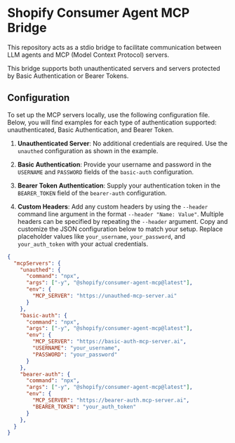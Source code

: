 # Shopify Consumer Agent MCP Bridge

This repository acts as a stdio bridge to facilitate communication between LLM agents and MCP (Model Context Protocol) servers.

This bridge supports both unauthenticated servers and servers protected by Basic Authentication or Bearer Tokens.

## Configuration

To set up the MCP servers locally, use the following configuration file. Below, you will find examples for each type of authentication supported: unauthenticated, Basic Authentication, and Bearer Token.

1. **Unauthenticated Server**: No additional credentials are required. Use the `unauthed` configuration as shown in the example.

2. **Basic Authentication**: Provide your username and password in the `USERNAME` and `PASSWORD` fields of the `basic-auth` configuration.

3. **Bearer Token Authentication**: Supply your authentication token in the `BEARER_TOKEN` field of the `bearer-auth` configuration.

4. **Custom Headers**: Add any custom headers by using the `--header` command line argument in the format `--header "Name: Value"`. Multiple headers can be specified by repeating the `--header` argument.
Copy and customize the JSON configuration below to match your setup. Replace placeholder values like `your_username`, `your_password`, and `your_auth_token` with your actual credentials.

```json
{
  "mcpServers": {
    "unauthed": {
      "command": "npx",
      "args": ["-y", "@shopify/consumer-agent-mcp@latest"],
      "env": {
        "MCP_SERVER": "https://unauthed-mcp-server.ai"
      }
    },
    "basic-auth": {
      "command": "npx",
      "args": ["-y", "@shopify/consumer-agent-mcp@latest"],
      "env": {
        "MCP_SERVER": "https://basic-auth-mcp-server.ai",
        "USERNAME": "your_username",
        "PASSWORD": "your_password"
      }
    },
    "bearer-auth": {
      "command": "npx",
      "args": ["-y", "@shopify/consumer-agent-mcp@latest"],
      "env": {
        "MCP_SERVER": "https://bearer-auth.mcp-server.ai",
        "BEARER_TOKEN": "your_auth_token"
      }
    },
  }
}
```